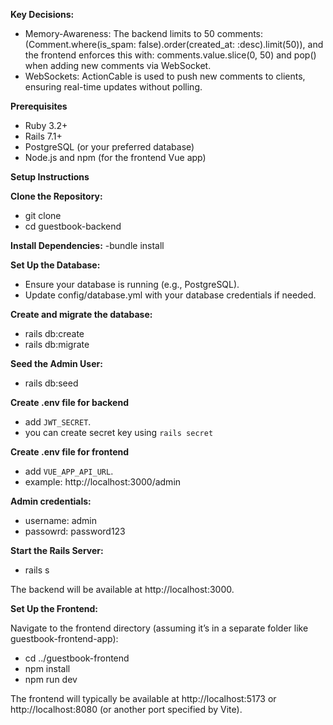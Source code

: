 **Key Decisions:**

- Memory-Awareness: The backend limits to 50 comments: 
    (Comment.where(is_spam: false).order(created_at: :desc).limit(50)), 
and the frontend enforces this with:
    comments.value.slice(0, 50) and pop() when adding new comments via WebSocket.
- WebSockets: ActionCable is used to push new comments to clients, ensuring real-time updates without polling.


**Prerequisites**
- Ruby 3.2+
- Rails 7.1+
- PostgreSQL (or your preferred database)
- Node.js and npm (for the frontend Vue app)


**Setup Instructions**

**Clone the Repository:**

- git clone <repository-url>
- cd guestbook-backend

**Install Dependencies:**
-bundle install

**Set Up the Database:**
- Ensure your database is running (e.g., PostgreSQL).
- Update config/database.yml with your database credentials if needed.

**Create and migrate the database:**
- rails db:create
- rails db:migrate

**Seed the Admin User:**
- rails db:seed

**Create .env file for backend**
- add `JWT_SECRET`.
- you can create secret key using `rails secret`


**Create .env file for frontend**
- add `VUE_APP_API_URL`.
- example: http://localhost:3000/admin

**Admin credentials:**
- username: admin
- passowrd: password123


**Start the Rails Server:**
- rails s

The backend will be available at http://localhost:3000.



**Set Up the Frontend:**

Navigate to the frontend directory (assuming it’s in a separate folder like guestbook-frontend-app):
- cd ../guestbook-frontend
- npm install
- npm run dev

The frontend will typically be available at http://localhost:5173 or http://localhost:8080 (or another port specified by Vite).
